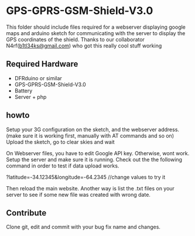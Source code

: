 GPS-GPRS-GSM-Shield-V3.0
========================

This folder should include files required for a webserver displaying google maps and arduino sketch for communicating with the server to display the GPS coordinates of the shield. Thanks to our collaborator N4rf(b1tl34ks@gmail.com) who got this really cool stuff working

## Required Hardware

* DFRduino or similar
* GPS-GPRS-GSM-Shield-V3.0
* Battery
* Server + php

## howto

Setup your 3G configuration on the sketch, and the webserver address. (make sure it is working first, manually with AT commands and so on)
Upload the sketch, go to clear skies and wait

On Webserver files, you have to edit Google API key. Otherwise, wont work.
Setup the server and make sure it is running. Check out the the following command in order to test if data upload works.

<your-webserver-address-or-php-file-here>?latitude=-34.12345&longitude=-64.2345 //change values to try it

Then reload the main website. Another way is list the .txt files on your server to see if some new file was created with wrong date.


## Contribute

Clone git, edit and commit with your bug fix name and changes.

